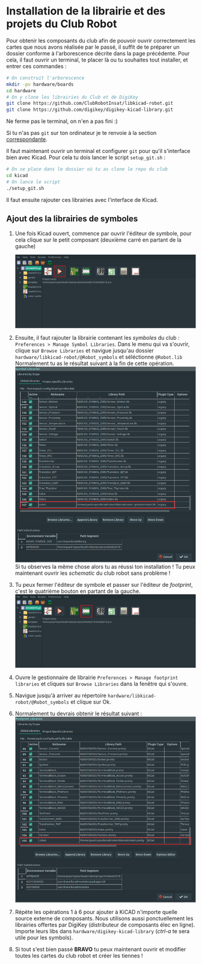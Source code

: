 # Installation de la librairie et des projets du Club Robot

Pour obtenir les composants du club afin de pouvoir ouvrir correctement les cartes que nous avons réalisée par le passé, il suffit de te préparer un dossier conforme à l'arborescence décrite dans la page précédente. Pour cela, il faut ouvrir un terminal, te placer là ou tu souhaites tout installer, et entrer ces commandes : 

```bash
# On construit l'arborescence
mkdir -pv hardware/boards
cd hardware
# On y clone les librairies du Club et de DigiKey
git clone https://github.com/ClubRobotInsat/libkicad-robot.git
git clone https://github.com/digikey/digikey-kicad-library.git
```
Ne ferme pas le terminal, on n'en a pas fini :)

Si tu n'as pas `git` sur ton ordinateur je te renvoie à la section [correspondante](git.html).

Il faut maintenant ouvrir un terminal et configurer `git` pour qu'il s'interface bien avec Kicad. Pour cela tu dois lancer le script `setup_git.sh` :

```bash
# On se place dans le dossier où tu as clone le repo du club
cd kicad
# On lance le script
./setup_git.sh
```

Il faut ensuite rajouter ces librairies avec l'interface de Kicad.

## Ajout des la librairies de symboles

1. Une fois Kicad ouvert, commence par ouvrir l'éditeur de symbole, pour cela clique sur le petit composant (deuxième carré en partant de la gauche)

	![Cliques sur le bouton rouge pour ouvrir l'éditeur de symbole](assets/kicad/open_symbol_editor.png "")
2. Ensuite, il faut rajouter la librairie contenant les *symboles* du club : `Preferences > Manage Symbol Libraries`.
	Dans le menu qui va s'ouvrir, clique sur `Browse Libraries` et navigue jusqu'au dossier `hardware/libkicad-robot/@Robot_symbols` et séléctionne `@Robot.lib`
	Normalement tu as le résultat suivant à la fin de cette opération.
	![La librairie de symboles après ajout des symboles du club robot](assets/kicad/symbol_added.png "")
	Si tu observes la même chose alors tu as réussi ton installation ! Tu peux maintenant ouvrir les *schematic* du club robot sans problème !
3. Tu peux fermer l'éditeur de symbole et passer sur l'éditeur de *footprint*, c'est le quatrième bouton en partant de la gauche.
	![Cliques sur le bouton rouge pour ouvrir l'éditeur de footprint](assets/kicad/open_footprint_editor.png)
4. Ouvre le gestionnaire de librairie `Preferences > Manage footprint libraries` et cliques sur `Browse Libraries` dans la fenêtre qui s'ouvre.
5. Navigue jusqu'à arriver au répertoire `hardware/libkicad-robot/@Robot_symbols` et clique sur Ok.
6. Normalement tu devrais obtenir le résultat suivant :
	![La librairie de footprints aprés ajout de celle du club](assets/kicad/footprint_added.png "")
7. Répète les opérations 1 à 6 pour ajouter à KiCAD n'importe quelle source externe de composants. Nous utilisons aussi ponctuellement les librairies offertes par DigiKey (distributeur de composants élec en ligne). Importe leurs libs dans `hardware/digikey-kicad-library` (*ctrl-a* te sera utile pour les symbols).
8. Si tout s'est bien passé **BRAVO** tu peux maintenant ouvrir et modifier toutes les cartes du club robot et créer les tiennes !